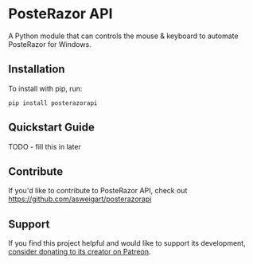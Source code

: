 PosteRazor API
======

A Python module that can controls the mouse & keyboard to automate PosteRazor for Windows.

Installation
------------

To install with pip, run:

    pip install posterazorapi

Quickstart Guide
----------------

TODO - fill this in later

Contribute
----------

If you'd like to contribute to PosteRazor API, check out https://github.com/asweigart/posterazorapi

Support
-------

If you find this project helpful and would like to support its development, [consider donating to its creator on Patreon](https://www.patreon.com/AlSweigart).
